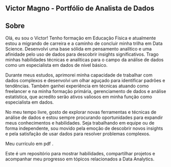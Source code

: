 ## Victor Magno - Portfólio de Analista de Dados

## Sobre

Olá, eu sou o Victor! Tenho formação em Educação Física e atualmente estou a migrando de carreira e a caminho de concluir minha trilha em Data Science. Desenvolvi uma base sólida em pensamento analítico e uma afinidade pelo uso de dados para descobrir insights significativos. Trago minhas habilidades técnicas e analíticas para o campo da análise de dados como um especialista em dados de nível básico.

Durante meus estudos, aprimorei minha capacidade de trabalhar com dados complexos e desenvolvi um olhar aguçado para identificar padrões e tendências. Também ganhei experiência em técnicas atuando como freelancer e na minha formação primária, gerenciamento de dados e análise estatística, que acredito serão ativos valiosos em minha função como especialista em dados.

No meu tempo livre, gosto de explorar novas ferramentas e técnicas de análise de dados e estou sempre procurando oportunidades para expandir meus conhecimentos e habilidades. Seja trabalhando em equipe ou de forma independente, sou movido pela emoção de descobrir novos insights e pela satisfação de usar dados para resolver problemas complexos.

Meu currículo em pdf .

Este é um repositório para mostrar habilidades, compartilhar projetos e acompanhar meu progresso em tópicos relacionados a Data Analytics.
